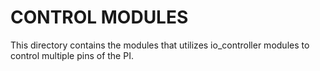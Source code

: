 # CONTROL MODULES

This directory contains the modules that utilizes io_controller modules to control multiple pins of the PI.
